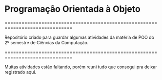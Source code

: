 # Programação Orientada à Objeto

==============================================================================

Repositório criado para guardar algumas atividades da matéria de POO do 2º semestre de Ciências da Computação.

==============================================================================

Muitas atividades estão faltando, porém reuni tudo que consegui pra deixar registrado aqui.
